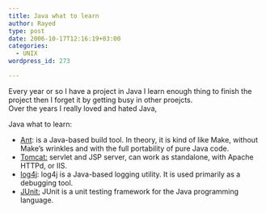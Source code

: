 ```yaml
---
title: Java what to learn
author: Rayed
type: post
date: 2006-10-17T12:16:19+03:00
categories:
  - UNIX
wordpress_id: 273

---
```

<p>Every year or so I have a project in Java I learn enough thing to finish the project then I forget it by getting busy in other proejcts.<br />
Over the years I really loved and hated Java, </p>
<p>Java what to learn:</p>
<ul>
<li><a href="http://ant.apache.org/">Ant</a>: is a Java-based build tool. In theory, it is kind of like Make, without Make&#8217;s wrinkles and with the full portability of pure Java code.</li>
<li><a href="http://tomcat.apache.org/">Tomcat:</a> servlet and JSP server, can work as standalone, with Apache HTTPd, or IIS.</li>
<li><a href="http://logging.apache.org/log4j/docs/">log4j</a>: log4j is a Java-based logging utility. It is used primarily as a debugging tool.</li>
<li><a href="http://www.junit.org/">JUnit:</a> JUnit is a unit testing framework for the Java programming language.</li>
</ul>
